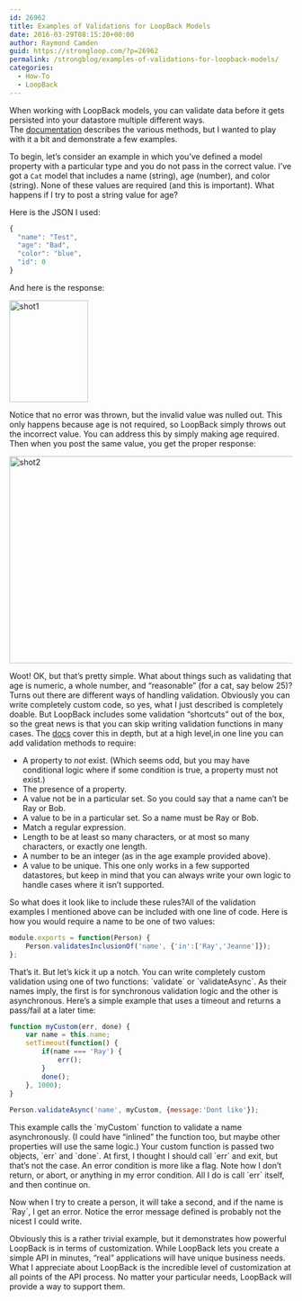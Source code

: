 ```yaml
---
id: 26962
title: Examples of Validations for LoopBack Models
date: 2016-03-29T08:15:20+00:00
author: Raymond Camden
guid: https://strongloop.com/?p=26962
permalink: /strongblog/examples-of-validations-for-loopback-models/
categories:
  - How-To
  - LoopBack
---
```

When working with LoopBack models, you can validate data before it gets persisted into your datastore multiple different ways. The [documentation](https://docs.strongloop.com/display/public/LB/Validating+model+data) describes the various methods, but I wanted to play with it a bit and demonstrate a few examples.

To begin, let&#8217;s consider an example in which you&#8217;ve defined a model property with a particular type and you do not pass in the correct value. I&#8217;ve got a `Cat` model that includes a name (string), age (number), and color (string). None of these values are required (and this is important). What happens if I try to post a string value for age?

<!--more-->

Here is the JSON I used:

```js
{
  "name": "Test",
  "age": "Bad",
  "color": "blue",
  "id": 0
}

```

And here is the response:

<img class="aligncenter size-full wp-image-26966" src="https://strongloop.com/wp-content/uploads/2016/03/shot11.png" alt="shot1" width="140" height="181" srcset="https://strongloop.com/wp-content/uploads/2016/03/shot11.png 420w, https://strongloop.com/wp-content/uploads/2016/03/shot11-232x300.png 232w" sizes="(max-width: 140px) 100vw, 140px" />

Notice that no error was thrown, but the invalid value was nulled out. This only happens because age is not required, so LoopBack simply throws out the incorrect value. You can address this by simply making age required. Then when you post the same value, you get the proper response:

<img class="aligncenter size-full wp-image-26965" src="https://strongloop.com/wp-content/uploads/2016/03/shot2.png" alt="shot2" width="750" height="368" srcset="https://strongloop.com/wp-content/uploads/2016/03/shot2.png 750w, https://strongloop.com/wp-content/uploads/2016/03/shot2-300x147.png 300w, https://strongloop.com/wp-content/uploads/2016/03/shot2-705x346.png 705w, https://strongloop.com/wp-content/uploads/2016/03/shot2-450x221.png 450w" sizes="(max-width: 750px) 100vw, 750px" />

Woot! OK, but that&#8217;s pretty simple. What about things such as validating that age is numeric, a whole number, and &#8220;reasonable&#8221; (for a cat, say below 25)? Turns out there are different ways of handling validation. Obviously you can write completely custom code, so yes, what I just described is completely doable. But LoopBack includes some validation &#8220;shortcuts&#8221; out of the box, so the great news is that you can skip writing validation functions in many cases. The [docs](https://docs.strongloop.com/display/public/LB/Validating+model+data) cover this in depth, but at a high level,in one line you can add validation methods to require:

  * A property to _not_ exist. (Which seems odd, but you may have conditional logic where if some condition is true, a property must not exist.)
  * The presence of a property.
  * A value not be in a particular set. So you could say that a name can&#8217;t be Ray or Bob.
  * A value to be in a particular set. So a name must be Ray or Bob.
  * Match a regular expression.
  * Length to be at least so many characters, or at most so many characters, or exactly one length.
  * A number to be an integer (as in the age example provided above).
  * A value to be unique. This one only works in a few supported datastores, but keep in mind that you can always write your own logic to handle cases where it isn&#8217;t supported.

So what does it look like to include these rules?All of the validation examples I mentioned above can be included with one line of code. Here is how you would require a name to be one of two values:

```js
module.exports = function(Person) {
	Person.validatesInclusionOf('name', {'in':['Ray','Jeanne']});	
};

```

That&#8217;s it. But let&#8217;s kick it up a notch. You can write completely custom validation using one of two functions: \`validate\` or \`validateAsync\`. As their names imply, the first is for synchronous validation logic and the other is asynchronous. Here&#8217;s a simple example that uses a timeout and returns a pass/fail at a later time:

```js
function myCustom(err, done) {
	var name = this.name;
	setTimeout(function() {
		if(name === 'Ray') {
			err();
		}
		done();			
	}, 1000);	
}
	
Person.validateAsync('name', myCustom, {message:'Dont like'});

```

This example calls the \`myCustom\` function to validate a name asynchronously. (I could have &#8220;inlined&#8221; the function too, but maybe other properties will use the same logic.) Your custom function is passed two objects, \`err\` and \`done\`. At first, I thought I should call \`err\` and exit, but that&#8217;s not the case. An error condition is more like a flag. Note how I don&#8217;t return, or abort, or anything in my error condition. All I do is call \`err\` itself, and then continue on.

Now when I try to create a person, it will take a second, and if the name is \`Ray\`, I get an error. Notice the error message defined is probably not the nicest I could write.

Obviously this is a rather trivial example, but it demonstrates how powerful LoopBack is in terms of customization. While LoopBack lets you create a simple API in minutes, &#8220;real&#8221; applications will have unique business needs. What I appreciate about LoopBack is the incredible level of customization at all points of the API process. No matter your particular needs, LoopBack will provide a way to support them.